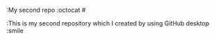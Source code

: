 :My second repo :octocat #

:This is my second repository which I created by using GitHub desktop :smile
 
